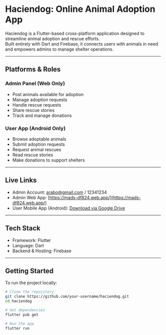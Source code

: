 # Haciendog: Online Animal Adoption App

Haciendog is a Flutter-based cross-platform application designed to streamline animal adoption and rescue efforts.  
Built entirely with Dart and Firebase, it connects users with animals in need and empowers admins to manage shelter operations.

---

## Platforms & Roles

### Admin Panel (Web Only)
- Post animals available for adoption  
- Manage adoption requests  
- Handle rescue requests  
- Share rescue stories  
- Track and manage donations  

### User App (Android Only)
- Browse adoptable animals  
- Submit adoption requests  
- Request animal rescues  
- Read rescue stories  
- Make donations to support shelters  

---

## Live Links
- Admin Account: arabo@gmail.com / 12341234
- Admin Web App: [https://mads-df824.web.app/](https://mads-df824.web.app/)  
- User Mobile App (Android): [Download via Google Drive](https://drive.google.com/drive/folders/1XDzyfFivYIwbG1xnmSkvy6YQXQJiwFat)

---

## Tech Stack

- Framework: Flutter  
- Language: Dart  
- Backend & Hosting: Firebase  

---

## Getting Started

To run the project locally:

```bash
# Clone the repository
git clone https://github.com/your-username/haciendog.git
cd haciendog

# Get dependencies
flutter pub get

# Run the app
flutter run
